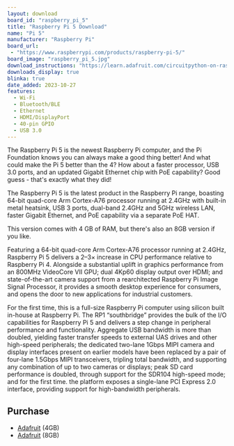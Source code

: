 ```yaml
---
layout: download
board_id: "raspberry_pi_5"
title: "Raspberry Pi 5 Download"
name: "Pi 5"
manufacturer: "Raspberry Pi"
board_url:
 - "https://www.raspberrypi.com/products/raspberry-pi-5/"
board_image: "raspberry_pi_5.jpg"
download_instructions: "https://learn.adafruit.com/circuitpython-on-raspberrypi-linux/installing-circuitpython-on-raspberry-pi"
downloads_display: true
blinka: true
date_added: 2023-10-27
features:
  - Wi-Fi
  - Bluetooth/BLE
  - Ethernet
  - HDMI/DisplayPort
  - 40-pin GPIO
  - USB 3.0
---
```


The Raspberry Pi 5 is the newest Raspberry Pi computer, and the Pi Foundation knows you can always make a good thing better! And what could make the Pi 5 better than the 4? How about a faster processor, USB 3.0 ports, and an updated Gigabit Ethernet chip with PoE capability? Good guess - that's exactly what they did!

The Raspberry Pi 5 is the latest product in the Raspberry Pi range, boasting 64-bit quad-core Arm Cortex-A76 processor running at 2.4GHz with built-in metal heatsink, USB 3 ports, dual-band 2.4GHz and 5GHz wireless LAN, faster Gigabit Ethernet, and PoE capability via a separate PoE HAT.

This version comes with 4 GB of RAM, but there's also an 8GB version if you like.

Featuring a 64-bit quad-core Arm Cortex-A76 processor running at 2.4GHz, Raspberry Pi 5 delivers a 2–3× increase in CPU performance relative to Raspberry Pi 4. Alongside a substantial uplift in graphics performance from an 800MHz VideoCore VII GPU; dual 4Kp60 display output over HDMI; and state-of-the-art camera support from a rearchitected Raspberry Pi Image Signal Processor, it provides a smooth desktop experience for consumers, and opens the door to new applications for industrial customers.

For the first time, this is a full-size Raspberry Pi computer using silicon built in-house at Raspberry Pi. The RP1 “southbridge” provides the bulk of the I/O capabilities for Raspberry Pi 5 and delivers a step change in peripheral performance and functionality. Aggregate USB bandwidth is more than doubled, yielding faster transfer speeds to external UAS drives and other high-speed peripherals; the dedicated two-lane 1Gbps MIPI camera and display interfaces present on earlier models have been replaced by a pair of four-lane 1.5Gbps MIPI transceivers, tripling total bandwidth, and supporting any combination of up to two cameras or displays; peak SD card performance is doubled, through support for the SDR104 high-speed mode; and for the first time. the platform exposes a single-lane PCI Express 2.0 interface, providing support for high-bandwidth peripherals.

## Purchase
* [Adafruit](https://www.adafruit.com/product/5812) (4GB)
* [Adafruit](https://www.adafruit.com/product/5813) (8GB)
